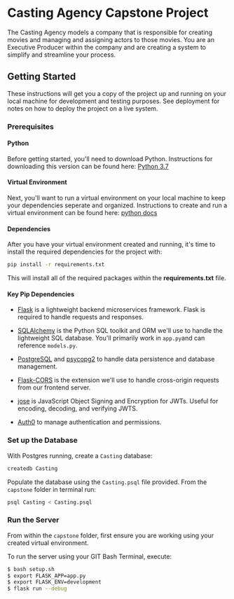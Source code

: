 # Casting Agency Capstone Project

The Casting Agency models a company that is responsible for creating movies and managing and assigning actors to those movies. You are an Executive Producer within the company and are creating a system to simplify and streamline your process.

## Getting Started

These instructions will get you a copy of the project up and running on your local machine for development and testing purposes. See deployment for notes on how to deploy the project on a live system.

### Prerequisites

#### Python

Before getting started, you'll need to download Python. Instructions for downloading this version can be found here: [Python 3.7](https://www.python.org/downloads/release/python-370/)

#### Virtual Environment

Next, you'll want to run a virtual environment on your local machine to keep your dependencies seperate and organized. Instructions to create and run a virtual environment can be found here: [python docs](https://docs.python.org/3/library/venv.html) 

#### Dependencies

After you have your virtual environment created and running, it's time to install the required dependencies for the project with:

```bash
pip install -r requirements.txt
```
This will install all of the required packages within the **requirements.txt** file.

#### Key Pip Dependencies

- [Flask](http://flask.pocoo.org/) is a lightweight backend microservices framework. Flask is required to handle requests and responses.

- [SQLAlchemy](https://www.sqlalchemy.org/) is the Python SQL toolkit and ORM we'll use to handle the lightweight SQL database. You'll primarily work in `app.py`and can reference `models.py`.

- [PostgreSQL](https://www.postgresql.org/) and [psycopg2](https://pypi.org/project/psycopg2/) to handle data persistence and database management.

- [Flask-CORS](https://flask-cors.readthedocs.io/en/latest/#) is the extension we'll use to handle cross-origin requests from our frontend server.

- [jose](https://python-jose.readthedocs.io/en/latest/) is JavaScript Object Signing and Encryption for JWTs. Useful for encoding, decoding, and verifying JWTS.

- [Auth0](https://auth0.com/) to manage authentication and permissions.

### Set up the Database

With Postgres running, create a `Casting` database:

```bash
createdb Casting
```

Populate the database using the `Casting.psql` file provided. From the `capstone` folder in terminal run:

```bash
psql Casting < Casting.psql
```

### Run the Server

From within the `capstone` folder, first ensure you are working using your created virtual environment.

To run the server using your GIT Bash Terminal, execute:

```bash
$ bash setup.sh
$ export FLASK_APP=app.py
$ export FLASK_ENV=development
$ flask run --debug
```



